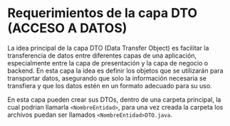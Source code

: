 # Requerimientos de la capa DTO (ACCESO A DATOS)
La idea principal de la capa DTO (Data Transfer Object) es facilitar
la transferencia de datos entre diferentes capas de una aplicación,
especialmente entre la capa de presentación y la capa de negocio o backend.
En esta capa la idea es definir los objetos que se utilizarán para transportar datos,
asegurando que solo la información necesaria se transfiera y que los datos estén en
un formato adecuado para su uso.  

En esta capa pueden crear sus DTOs, dentro de una carpeta principal, la cual podrian
llamarla ``<NombreEntidad>``, para una vez creada la carpeta los archivos puedan ser llamados
``<NombreEntidad>DTO.java``.
